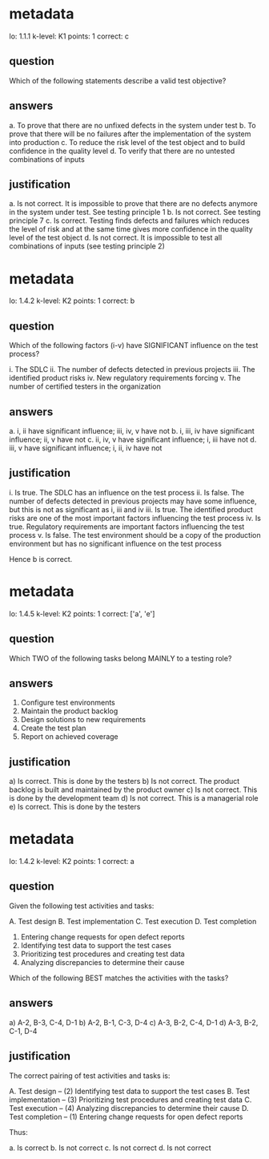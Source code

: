 # metadata
lo: 1.1.1
k-level: K1
points: 1
correct: c

## question
Which of the following statements describe a valid test objective?

## answers
a. To prove that there are no unfixed defects in the system under test
b. To prove that there will be no failures after the implementation of the system into production
c. To reduce the risk level of the test object and to build confidence in the quality level
d. To verify that there are no untested combinations of inputs

## justification
a. Is not correct. It is impossible to prove that there are no defects anymore in the system under test.
   See testing principle 1
b. Is not correct. See testing principle 7
c. Is correct. Testing finds defects and failures which reduces the level of risk and at the same time
   gives more confidence in the quality level of the test object
d. Is not correct. It is impossible to test all combinations of inputs (see testing principle 2)

# metadata
lo: 1.4.2
k-level: K2
points: 1
correct: b

## question
Which of the following factors (i-v) have SIGNIFICANT influence on the test process?

i. The SDLC
ii. The number of defects detected in previous projects
iii. The identified product risks
iv. New regulatory requirements forcing
v. The number of certified testers in the organization

## answers
a. i, ii have significant influence; iii, iv, v have not
b. i, iii, iv have significant influence; ii, v have not
c. ii, iv, v have significant influence; i, iii have not
d. iii, v have significant influence; i, ii, iv have not

## justification
i.   Is true. The SDLC has an influence on the test process
ii.  Is false. The number of defects detected in previous projects may have
     some influence, but this is not as significant as i, iii and iv
iii. Is true. The identified product risks are one of the most important
     factors influencing the test process
iv.  Is true. Regulatory requirements are important factors influencing the
     test process
v.   Is false. The test environment should be a copy of the production
     environment but has no significant influence on the test process

Hence b is correct.

# metadata
lo: 1.4.5
k-level: K2
points: 1
correct: ['a', 'e']

## question
Which TWO of the following tasks belong MAINLY to a testing role?

## answers
1. Configure test environments
2. Maintain the product backlog
3. Design solutions to new requirements
4. Create the test plan
5. Report on achieved coverage

## justification
a) Is correct. This is done by the testers
b) Is not correct. The product backlog is built and maintained by the product owner
c) Is not correct. This is done by the development team
d) Is not correct. This is a managerial role
e) Is correct. This is done by the testers

# metadata
lo: 1.4.2
k-level: K2
points: 1
correct: a

## question
Given the following test activities and tasks:

A. Test design
B. Test implementation
C. Test execution
D. Test completion

1. Entering change requests for open defect reports
2. Identifying test data to support the test cases
3. Prioritizing test procedures and creating test data
4. Analyzing discrepancies to determine their cause

Which of the following BEST matches the activities with the tasks?

## answers
a) A-2, B-3, C-4, D-1
b) A-2, B-1, C-3, D-4
c) A-3, B-2, C-4, D-1
d) A-3, B-2, C-1, D-4

## justification
The correct pairing of test activities and tasks is:

A. Test design – (2) Identifying test data to support the test cases
B. Test implementation – (3) Prioritizing test procedures and creating test data
C. Test execution – (4) Analyzing discrepancies to determine their cause
D. Test completion – (1) Entering change requests for open defect reports

Thus:

a. Is correct
b. Is not correct
c. Is not correct
d. Is not correct
